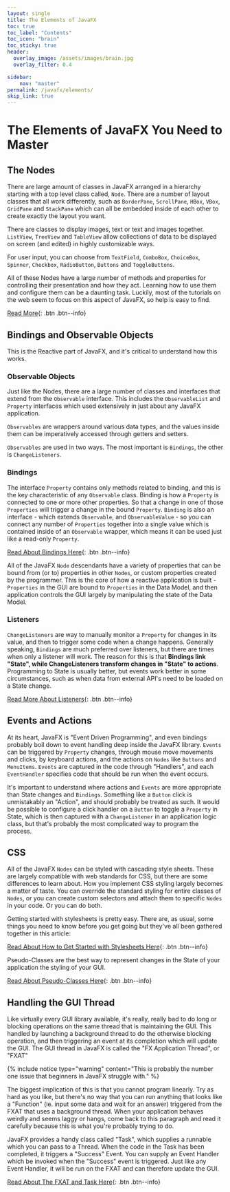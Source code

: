```yaml
---
layout: single
title: The Elements of JavaFX
toc: true
toc_label: "Contents"
toc_icon: "brain"
toc_sticky: true
header:
  overlay_image: /assets/images/brain.jpg
  overlay_filter: 0.4

sidebar:
    nav: "master"
permalink: /javafx/elements/
skip_link: true
---
```

# The Elements of JavaFX You Need to Master

## The Nodes
There are large amount of classes in JavaFX arranged in a hierarchy starting with a top level class called, `Node`.  There are a number of layout classes that all work differently, such as `BorderPane`, `ScrollPane`, `HBox`, `VBox`, `GridPane` and `StackPane` which can all be embedded inside of each other to create exactly the layout you want.

There are classes to display images, text or text and images together.  `ListView`, `TreeView` and `TableView` allow collections of data to be displayed on screen (and edited) in highly customizable ways.

For user input, you can choose from `TextField`, `ComboBox`, `ChoiceBox`, `Spinner`, `Checkbox`, `RadioButton`, `Buttons` and `ToggleButtons`.

All of these Nodes have a large number of methods and properties for controlling their presentation and how they act.  Learning how to use them and configure them can be a daunting task.  Luckily, most of the tutorials on the web seem to focus on this aspect of JavaFX, so help is easy to find.

[Read More](/javafx/elements/nodes){: .btn .btn--info}

## Bindings and Observable Objects

This is the Reactive part of JavaFX, and it's critical to understand how this works.  

### Observable Objects

Just like the Nodes, there are a large number of classes and interfaces that extend from the `Observable` interface.  This includes the `ObservableList` and `Property` interfaces which used extensively in just about any JavaFX application.  

`Observables` are wrappers around various data types, and the values inside them can be imperatively accessed through getters and setters.

`Observables` are used in two ways.  The most important is `Bindings`, the other is `ChangeListeners`.

### Bindings

The interface `Property` contains only methods related to binding, and this is the key characteristic of any `Observable` class.  Binding is how a `Property` is connected to one or more other properties.  So that a change in one of those `Properties` will trigger a change in the bound `Property`.  `Binding` is also an interface - which extends `Observable`, and `ObservableValue` - so you can connect any number of `Properties` together into a single value which is contained inside of an `Observable` wrapper, which means it can be used just like a read-only `Property`.

[Read About Bindings Here](/javafx/elements/observables){: .btn .btn--info}

All of the JavaFX `Node` descendants have a variety of properties that can be bound from (or to) properties in other `Nodes`, or custom properties created by the programmer.  This is the core of how a reactive application is built - `Properties` in the GUI are bound to `Properties` in the Data Model, and then application controls the GUI largely by manipulating the state of the Data Model.

### Listeners

`ChangeListeners` are way to manually monitor a `Property` for changes in its value, and then to trigger some code when a change happens.  Generally speaking, `Bindings` are much preferred over listeners, but there are times when only a listener will work.  The reason for this is that **Bindings link "State", while ChangeListeners transform changes in "State" to actions**.  Programming to State is usually better, but events work better in some circumstances, such as when data from external API's need to be loaded on a State change.

[Read More About Listeners](/javafx/elements/listeners){: .btn .btn--info}

## Events and Actions

At its heart, JavaFX is "Event Driven Programming", and even bindings probably boil down to event handling deep inside the JavaFX library.  `Events` can be triggered by `Property` changes, through mouse move movements and clicks, by keyboard actions, and the actions on `Nodes` like `Buttons` and `MenuItems`.  `Events` are captured in the code through "Handlers", and each `EventHandler` specifies code that should be run when the event occurs.

It's important to understand where actions and `Events` are more appropriate than State changes and `Bindings`.  Something like a `Button` click is unmistakably an "Action", and should probably be treated as such.  It would be possible to configure a click handler on a `Button` to toggle a `Property` in State, which is then captured with a `ChangeListener` in an application logic class, but that's probably the most complicated way to program the process.  

## CSS

All of the JavaFX `Nodes` can be styled with cascading style sheets.  These are largely compatible with web standards for CSS, but there are some differences to learn about.  How you implement CSS styling largely becomes a matter of taste.  You can override the standard styling for entire classes of `Nodes`, or you can create custom selectors and attach them to specific `Nodes` in your code.  Or you can do both.

Getting started with stylesheets is pretty easy.  There are, as usual, some things you need to know before you get going but they've all been gathered together in this article:

[Read About How to Get Started with Stylesheets Here](/javafx/elements/stylesheets){: .btn .btn--info}

Pseudo-Classes are the best way to represent changes in the State of your application the styling of your GUI.  

[Read About Pseudo-Classes Here](/javafx/elements/pseudo_classes){: .btn .btn--info}

## Handling the GUI Thread

Like virtually every GUI library available, it's really, really bad to do long or blocking operations on the same thread that is maintaining the GUI.  This handled by launching a background thread to do the otherwise blocking operation, and then triggering an event at its completion which will update the GUI.  The GUI thread in JavaFX is called the "FX Application Thread", or "FXAT"

{% include notice type="warning" content="This is probably the number one issue that beginners in JavaFX struggle with." %}

The biggest implication of this is that you cannot program linearly.  Try as hard as you like, but there's no way that you can run anything that looks like a "Function" (ie. input some data and wait for an answer) triggered from the FXAT that uses a background thread.  When your application behaves weirdly and seems laggy or hangs, come back to this paragraph and read it carefully because this is what you're probably trying to do.

JavaFX provides a handy class called "Task", which supplies a runnable which you can pass to a Thread.  When the code in the Task has been completed, it triggers a "Success" Event.  You can supply an Event Handler which be invoked when the "Success" event is triggered.  Just like any Event Handler, it will be run on the FXAT and can therefore update the GUI.  

[Read About The FXAT and Task Here](/javafx/elements/fxat){: .btn .btn--info}
